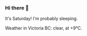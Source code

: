 ### Hi there :wave:

It's Saturday! I'm probably sleeping.

Weather in Victoria BC: clear, at +9°C.
